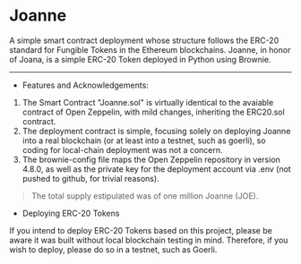 # Joanne
A simple smart contract deployment whose structure follows the ERC-20 standard for Fungible Tokens in the Ethereum blockchains.
Joanne, in honor of Joana, is a simple ERC-20 Token deployed in Python using Brownie.

---

- Features and Acknowledgements:

1. The Smart Contract "Joanne.sol" is virtually identical to the avaiable contract of Open Zeppelin, with mild changes, inheriting the ERC20.sol contract.
2. The deployment contract is simple, focusing solely on deploying Joanne into a real blockchain (or at least into a testnet, such as goerli), so coding for local-chain deployment was not a concern.
3. The brownie-config file maps the Open Zeppelin repository in version 4.8.0, as well as the private key for the deployment account via .env (not pushed to github, for trivial reasons).

  > The total supply estipulated was of one million Joanne (JOE).

- Deploying ERC-20 Tokens

If you intend to deploy ERC-20 Tokens based on this project, please be aware it was built without local blockchain testing in mind.
Therefore, if you wish to deploy, please do so in a testnet, such as Goerli.
